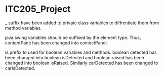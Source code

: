 # ITC205_Project

_ suffix have been added to private class variables to diffrentiate them from method variables.

java swing variables should be suffixed by the element type. Thus, contentPane has been changed into contectPanel.

is prefix to used for boolean variables and methods. boolean detected has been changed into boolean isDetected and boolean raised has been changed into boolean isRaised. Similarly carDetected has been changed to carIsDetected.
